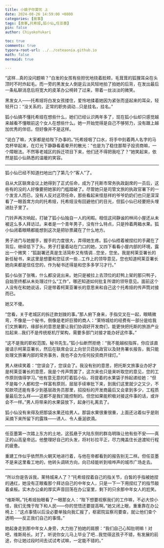 ```yaml
---
title: 小娘子你莫忧 上
date: 2024-08-26 14:59:00 +0800
categories: [故事]
tags: [故事,托希娅,狐小仙,任亚墨]
pin: false
author: ChiyokoYukari

toc: true
comments: true
typora-root-url: ../../ceteaonia.github.io
math: false
mermaid: true

---
```


“这样...真的没问题嘛？”白发的女孩有些担忧地挠着脸颊，毛茸茸的狐狸耳朵在头顶时不时炸起毛。而一旁的黑发女人倒是云淡风轻地拍了拍她的后背，在发出最后一条私聊消息后将宽大的皮革办公椅转了过来，带着一丝淡淡的微笑。

黑发女人——托希娅将白发女孩搂住，爱怜地揉着她因为紧张而竖起来的耳朵，轻轻开口：“没关系的，正常的职务调动...只是挂名，挂名。”

狐小仙搞不懂托希娅在想些什么，她们已经认识两年多了，现在狐小仙却只感觉越来越看不懂眼前这个女人在想些什么。她一开始觉得是自己不够努力，没有跟上越加优秀的伴侣，但好像并不是这样。

“说白了嘛，大家都是给陛下办事的。”托希娅咽了口水，将手中刻着两人名字的马克杯举起来，在灯光下静静看着晕开的散光：“也是为了稳住那帮子投资商嘛，一个障眼法。不然等老城区的拆迁项目下来，他们还不得把我吃了？”她笑起来，依然是狐小仙熟悉的温暖的笑容。

---

狐小仙已经不知道扫地出门了第几个“客人”了。

自从大区联席会议上她得到了正式任命，成为了托斯市常务执政副席的一员后，这些有的没的人好像要把她家的门槛踏破了。尽管她只是司管文旅的执政官署下的一个发言人而已，没有人反对这项任命，那些看起来怪慈祥的爷爷奶奶们也只是深深看了一眼首席方向的托希娅，托希娅没有回避他们的目光，但狐小仙已经要把头埋进肚子里了。

门铃声再次响起，打破了狐小仙独自一人的闲暇。相信这间静谧的林间小屋还从未被这么多人拜访过。来者是一个青年男子，没有什么特点，只是拎着两箱水果。狐小仙闭着眼睛都能想到这次是把钞票藏在了什么地方。

男子进门与她握手，握手的力度很大，弄得她生疼。狐小仙捂着被捏红的手藏在了背后，继续低下了头。男子打量着站在门口的她，又四下看看小屋内部的环境，露出一个微笑：“狐副署还真是生活简朴又有情调...您坐，您坐。我是柯莱亚署长的新任秘书，来这里是想要和您征求一些...工作上的领导意见，您也知道柯莱亚署长她向来都是信任您的，作为秘书还得是和您多多学习才行。”

狐小仙张了张嘴，什么都没说出来。她只是被拉上去顶位的赶鸭上架的那只鸭子，自始至终都从未处理过什么“工作”，哪还知道如何批复所谓的领导意见。面前这个人没有在和她说话，只是带着柯莱亚署长的意思来和自己这个托希娅的传声筒对接而已。

她又不傻。

“您看，关于老城区的拆迁款划拨的事。”那人俯下身来，手指交叉在一起，眼睛微弯，不像是一个秘书，倒像是老奸巨猾的商人：“莱特城给的经费有一部分是给我们文旅署的，缘部长的意思是要让我们协调好开发商们，能更快把托斯的旅游产业拉起来...我们不是传统枢机厅架构，需要多部门对接才能办好这件事。”

“这不是我的职权范围，秘书先生。”狐小仙断然拒绝：“我不能越权指挥，你应该直接请示柯莱亚署长，然后在联席会议上向甘贝菈执政官以及财务署长报告，我只能处理文旅署内部的常务事务，我也不会为任何投资商开绿灯。”

男人继续笑着：“您误会了，您误会了。我没有别的意思，把托斯文旅事业办好才是柯莱亚署长的意愿，我是个传声筒罢了，这次来也只是来听取您的意见，您的工作原则值得学习。”他有意无意的盯着狐小仙，将提着的水果袋子拎起递给她：“但不是每个人都和您一样富有原则，层层手续审批下来，到我们这里就少之又少，不知款项还能有多少到基层政务员那里，招投标的开发商最后又会拿到多少，工程质量最后怎么样——这都不是我们能控制的。但您如果能积极对接这件事的话，或许会不一样。”男人将带来的水果袋放下，起身行礼离去了。

狐小仙没有来得及把那袋水果还给男人。那袋水果很重很重，上面还沾着似乎是刚采摘下来所留下的露珠——诱人、令人垂涎欲滴。

---

任亚墨第一次踏上东方的土地，这孤悬于大陆东侧的群岛明珠让他有些不安——真正的山高皇帝远。他整理好自己的头发，将衬衫拉平正，尽力掩盖住长途渡轮行程的疲惫。

重建工作似乎依然热火朝天地进行着，与他在帝都看到的报告别无二样。但任亚墨不是来这里看工地的，他转头调转方向，向已经能听到喧哗声的城市广场走去。

---

“所以你是告诉我，莱特城来人了？”托希娅捏着自己的指关节，白皙的手指被她捏的通红，她没有正眼看那个拜访自己的中年女人，只是一下一下用捏红了的指节敲着桌板。实木办公桌的厚实声音回荡在办公室里，剩下的只余那中年女人的尬笑。

“维斯啊。”托希娅抬眼看了一眼那女人：“陛下想要视察我们的工作嘛，不必大惊小怪，我们无愧于陛下和人民——你的觉悟还要提高啊。”她又闭上眼，重重靠在办公椅上：“这点事情以后没必要单独向我汇报了，枢密院监察司要查，就让他们查个透明——反正我们自己的事情。”

她起身走到那中年女人身旁，大力拍了拍她的肩膀：“我们自己心知肚明嘛！对吧，维斯局长。对了，听说你女儿马上毕业了吧...我觉得这孩子不错，有发展的前途，你让她过段时间去试试考试嘛，一定能不错的。”







